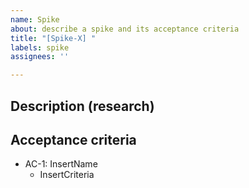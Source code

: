 ```yaml
---
name: Spike
about: describe a spike and its acceptance criteria
title: "[Spike-X] "
labels: spike
assignees: ''

---
```


## Description (research)

## Acceptance criteria

* AC-1: InsertName
  - InsertCriteria
